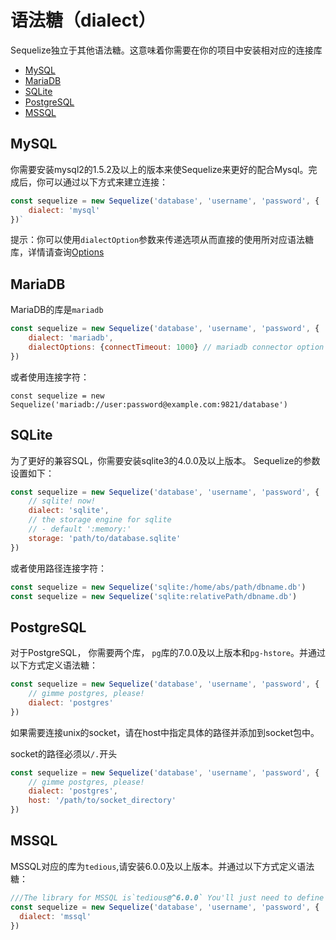 # 语法糖（dialect）

Sequelize独立于其他语法糖。这意味着你需要在你的项目中安装相对应的连接库

- [MySQL](#MySQL)
- [MariaDB](#MariaDB)
- [SQLite](#SQLite)
- [PostgreSQL](#PostgreSQL)
- [MSSQL](#MSSQL)

## MySQL

你需要安装mysql2的1.5.2及以上的版本来使Sequelize来更好的配合Mysql。完成后，你可以通过以下方式来建立连接：

```js
const sequelize = new Sequelize('database', 'username', 'password', {
	dialect: 'mysql'
})`
```

提示：你可以使用`dialectOption`参数来传递选项从而直接的使用所对应语法糖库，详情请查询[Options](http://docs.sequelizejs.com/manual/usage.html#options)

## MariaDB

MariaDB的库是`mariadb`

```js
const sequelize = new Sequelize('database', 'username', 'password', {
	dialect: 'mariadb',
	dialectOptions: {connectTimeout: 1000} // mariadb connector option
})
```

或者使用连接字符：

`const sequelize = new Sequelize('mariadb://user:password@example.com:9821/database')`

## SQLite

为了更好的兼容SQL，你需要安装sqlite3的4.0.0及以上版本。 Sequelize的参数设置如下：

```javascript
const sequelize = new Sequelize('database', 'username', 'password', {
	// sqlite! now!
	dialect: 'sqlite',
	// the storage engine for sqlite
	// - default ':memory:'
	storage: 'path/to/database.sqlite'
})
```

或者使用路径连接字符：

```js
const sequelize = new Sequelize('sqlite:/home/abs/path/dbname.db')
const sequelize = new Sequelize('sqlite:relativePath/dbname.db')
```

## PostgreSQL

对于PostgreSQL， 你需要两个库， `pg`库的7.0.0及以上版本和`pg-hstore`。并通过以下方式定义语法糖：

```js
const sequelize = new Sequelize('database', 'username', 'password', {
	// gimme postgres, please!
	dialect: 'postgres'
})
```

如果需要连接unix的socket，请在host中指定具体的路径并添加到socket包中。

socket的路径必须以`/.`开头

```js
const sequelize = new Sequelize('database', 'username', 'password', {
	// gimme postgres, please!
	dialect: 'postgres',
	host: '/path/to/socket_directory'
})
```

## MSSQL

MSSQL对应的库为`tedious`,请安装6.0.0及以上版本。并通过以下方式定义语法糖：


```js
///The library for MSSQL is`tedious@^6.0.0` You'll just need to define the dialect:
const sequelize = new Sequelize('database', 'username', 'password', {
  dialect: 'mssql'
})
```

